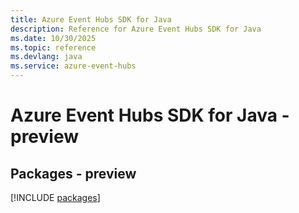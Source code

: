 ```yaml
---
title: Azure Event Hubs SDK for Java
description: Reference for Azure Event Hubs SDK for Java
ms.date: 10/30/2025
ms.topic: reference
ms.devlang: java
ms.service: azure-event-hubs
---
```

# Azure Event Hubs SDK for Java - preview
## Packages - preview
[!INCLUDE [packages](event-hubs-index.md)]